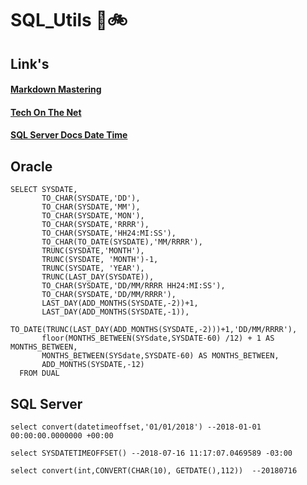 # SQL_Utils :panda_face::bike:

## Link's

#### [Markdown Mastering](https://guides.github.com/features/mastering-markdown/)
#### [Tech On The Net](https://www.techonthenet.com/index.php)
#### [SQL Server Docs Date Time](https://docs.microsoft.com/pt-br/sql/t-sql/functions/date-and-time-data-types-and-functions-transact-sql?view=sql-server-2017)
####

## Oracle

```
SELECT SYSDATE,
       TO_CHAR(SYSDATE,'DD'),
       TO_CHAR(SYSDATE,'MM'),
       TO_CHAR(SYSDATE,'MON'),
       TO_CHAR(SYSDATE,'RRRR'),
       TO_CHAR(SYSDATE,'HH24:MI:SS'),
       TO_CHAR(TO_DATE(SYSDATE),'MM/RRRR'),
       TRUNC(SYSDATE,'MONTH'),
       TRUNC(SYSDATE, 'MONTH')-1,
       TRUNC(SYSDATE, 'YEAR'),
       TRUNC(LAST_DAY(SYSDATE)),
       TO_CHAR(SYSDATE,'DD/MM/RRRR HH24:MI:SS'),
       TO_CHAR(SYSDATE,'DD/MM/RRRR'),
       LAST_DAY(ADD_MONTHS(SYSDATE,-2))+1,
       LAST_DAY(ADD_MONTHS(SYSDATE,-1)),
       TO_DATE(TRUNC(LAST_DAY(ADD_MONTHS(SYSDATE,-2)))+1,'DD/MM/RRRR'),
       floor(MONTHS_BETWEEN(SYSdate,SYSDATE-60) /12) + 1 AS MONTHS_BETWEEN,
       MONTHS_BETWEEN(SYSdate,SYSDATE-60) AS MONTHS_BETWEEN,
       ADD_MONTHS(SYSDATE,-12)
  FROM DUAL
```

## SQL Server

```
select convert(datetimeoffset,'01/01/2018') --2018-01-01 00:00:00.0000000 +00:00
```

```
select SYSDATETIMEOFFSET() --2018-07-16 11:17:07.0469589 -03:00
```

``` 
select convert(int,CONVERT(CHAR(10), GETDATE(),112))  --20180716
```




